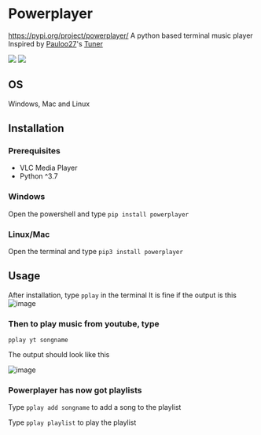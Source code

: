 # Powerplayer
https://pypi.org/project/powerplayer/
A python based terminal music player
Inspired by [Pauloo27](https://github.com/Pauloo27)'s [Tuner](https://github.com/Pauloo27/tuner)

<img src="https://img.shields.io/badge/python-00aa55?style=for-the-badge&logo=python&logoColor=white"> <img src="https://img.shields.io/badge/music-1b77dd?style=for-the-badge&logo=youtube&logoColor=white">

## OS

Windows, Mac and Linux

## Installation
### Prerequisites

- VLC Media Player
- Python ^3.7
### Windows

Open the powershell and type
```pip install powerplayer```

### Linux/Mac

Open the terminal and type
```pip3 install powerplayer```

## Usage

After installation, type `pplay` in the terminal 
It is fine if the output is this
![image](https://user-images.githubusercontent.com/77975448/127959037-abe6f843-fafd-4f89-9c45-91d2bd6867b6.png)

### Then to play music from youtube, type

```pplay yt songname```

The output should look like this

![image](https://user-images.githubusercontent.com/77975448/125312335-cf050180-e351-11eb-9aae-2f5d20c1df9b.png)

### Powerplayer has now got playlists

Type ```pplay add songname```
to add a song to the playlist

Type ```pplay playlist``` 
to play the playlist
